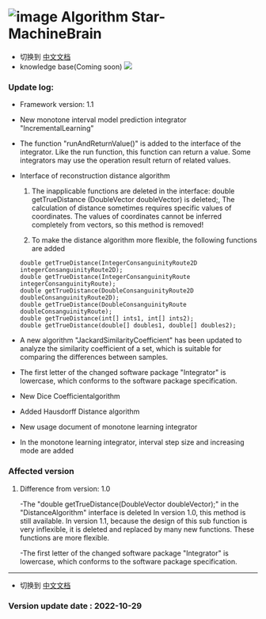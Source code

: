 # ![image](https://user-images.githubusercontent.com/113756063/194830221-abe24fcc-484b-4769-b3b7-ec6d8138f436.png) Algorithm Star-MachineBrain

- 切换到 [中文文档](https://github.com/BeardedManZhao/algorithmStar/blob/main/README-Chinese.md)
- knowledge base(Coming soon)
  <a href="https://github.com/BeardedManZhao/algorithmStar/blob/main/KnowledgeDocument/knowledge%20base.md">
  <img src = "https://user-images.githubusercontent.com/113756063/194832492-f8c184c1-55e8-4f16-943a-34b99ac751d4.png"/>
  </a>

### Update log:

* Framework version: 1.1

- New monotone interval model prediction integrator "IncrementalLearning"
- The function "runAndReturnValue()" is added to the interface of the integrator. Like the run function, this function
  can return a value. Some integrators may use the operation result return of related values.
- Interface of reconstruction distance algorithm

    1. The inapplicable functions are deleted in the interface: double getTrueDistance (DoubleVector doubleVector) is
       deleted;, The calculation of distance sometimes requires specific values of coordinates. The values of
       coordinates cannot be inferred completely from vectors, so this method is removed!

    2. To make the distance algorithm more flexible, the following functions are added

  ```
  double getTrueDistance(IntegerConsanguinityRoute2D integerConsanguinityRoute2D);
  double getTrueDistance(IntegerConsanguinityRoute integerConsanguinityRoute);
  double getTrueDistance(DoubleConsanguinityRoute2D doubleConsanguinityRoute2D);
  double getTrueDistance(DoubleConsanguinityRoute doubleConsanguinityRoute);
  double getTrueDistance(int[] ints1, int[] ints2);
  double getTrueDistance(double[] doubles1, double[] doubles2);
  ```
- A new algorithm "JackardSimilarityCoefficient" has been updated to analyze the similarity coefficient of a set, which
  is suitable for comparing the differences between samples.
- The first letter of the changed software package "Integrator" is lowercase, which conforms to the software package
  specification.
- New Dice Coefficientalgorithm
- Added Hausdorff Distance algorithm
- New usage document of monotone learning integrator
- In the monotone learning integrator, interval step size and increasing mode are added

### Affected version

1. Difference from version: 1.0

   -The "double getTrueDistance(DoubleVector doubleVector);" in the "DistanceAlgorithm" interface is deleted In version
   1.0, this method is still available. In version 1.1, because the design of this sub function is very inflexible, it
   is deleted and replaced by many new functions. These functions are more flexible.

   -The first letter of the changed software package "Integrator" is lowercase, which conforms to the software package
   specification.

<hr>

- 切换到 [中文文档](https://github.com/BeardedManZhao/algorithmStar/blob/main/src_code/README-Chinese.md)

### Version update date : 2022-10-29
